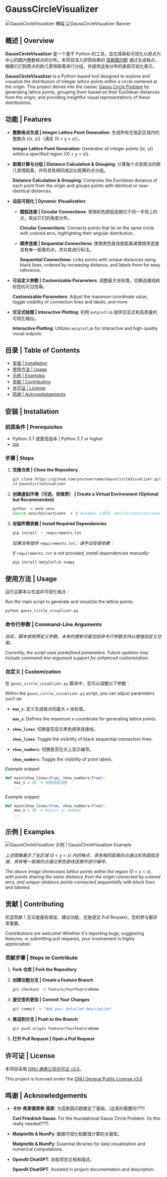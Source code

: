 
# GaussCircleVisualizer

![GaussCircleVisualizer 横幅](https://github.com/yourusername/GaussCircleVisualizer/blob/main/banner.png)
![GaussCircleVisualizer Banner](https://github.com/yourusername/GaussCircleVisualizer/blob/main/banner.png)

## 概述 | Overview

**GaussCircleVisualizer** 是一个基于 Python 的工具，旨在探索和可视化以原点为中心的圆内整数格点的分布。本项目深入研究经典的 [高斯圆问题](https://zh.wikipedia.org/wiki/%E9%AB%98%E6%96%AF%E5%9C%86%E9%97%AE%E9%A2%98) 通过生成格点，根据它们到原点的欧几里得距离进行分组，并提供这些分布的直观可视化表示。

**GaussCircleVisualizer** is a Python-based tool designed to explore and visualize the distribution of integer lattice points within a circle centered at the origin. This project delves into the classic [Gauss Circle Problem](https://en.wikipedia.org/wiki/Gauss_circle_problem) by generating lattice points, grouping them based on their Euclidean distances from the origin, and providing insightful visual representations of these distributions.

## 功能 | Features

- **整数格点生成 | Integer Lattice Point Generation**: 生成所有在指定区域内的整数点 \((x, y)\)（满足 \(0 < y < x\)）。
  
  **Integer Lattice Point Generation**: Generates all integer points \((x, y)\) within a specified region (\(0 < y < x\)).

- **距离计算与分组 | Distance Calculation & Grouping**: 计算每个点到原点的欧几里得距离，并将具有相同或近似距离的点分组。
  
  **Distance Calculation & Grouping**: Computes the Euclidean distance of each point from the origin and groups points with identical or near-identical distances.

- **动态可视化 | Dynamic Visualization**:
  - **圆弧连接 | Circular Connections**: 使用彩色圆弧连接位于同一半径上的点，突出它们的角度分布。
    
    **Circular Connections**: Connects points that lie on the same circle with colored arcs, highlighting their angular distribution.
  
  - **顺序连接 | Sequential Connections**: 使用黑色直线按距离递增顺序连接具有唯一距离的点，并对其进行标注。
    
    **Sequential Connections**: Links points with unique distances using black lines, ordered by increasing distance, and labels them for easy reference.

- **可自定义参数 | Customizable Parameters**: 调整最大坐标值，切换连接线和标签的可见性等。
  
  **Customizable Parameters**: Adjust the maximum coordinate value, toggle visibility of connection lines and labels, and more.

- **交互式绘图 | Interactive Plotting**: 利用 `matplotlib` 提供交互式和高质量的可视化输出。
  
  **Interactive Plotting**: Utilizes `matplotlib` for interactive and high-quality visual outputs.

## 目录 | Table of Contents

- [安装 | Installation](#安装-installation)
- [使用方法 | Usage](#使用方法-usage)
- [示例 | Examples](#示例-examples)
- [贡献 | Contributing](#贡献-contributing)
- [许可证 | License](#许可证-license)
- [鸣谢 | Acknowledgements](#鸣谢-acknowledgements)

## 安装 | Installation

### 前提条件 | Prerequisites

- Python 3.7 或更高版本 | Python 3.7 or higher
- [pip](https://pip.pypa.io/en/stable/)

### 步骤 | Steps

1. **克隆仓库 | Clone the Repository**

   ```bash
   git clone https://github.com/yourusername/GaussCircleVisualizer.git
   cd GaussCircleVisualizer
   ```

2. **创建虚拟环境（可选，但推荐） | Create a Virtual Environment (Optional but Recommended)**

   ```bash
   python -m venv venv
   source venv/bin/activate  # 在 Windows 上使用: venv\Scripts\activate
   ```

3. **安装所需依赖 | Install Required Dependencies**

   ```bash
   pip install -r requirements.txt
   ```

   *如果没有提供 `requirements.txt`，请手动安装依赖：*

   *If `requirements.txt` is not provided, install dependencies manually:*

   ```bash
   pip install matplotlib numpy
   ```

## 使用方法 | Usage

运行主脚本以生成并可视化格点：

Run the main script to generate and visualize the lattice points:

```bash
python gauss_circle_visualizer.py
```

### 命令行参数 | Command-Line Arguments

*目前，脚本使用预定义参数。未来的更新可能包括命令行参数支持以增强自定义功能。*

*Currently, the script uses predefined parameters. Future updates may include command-line argument support for enhanced customization.*

### 自定义 | Customization

在 `gauss_circle_visualizer.py` 脚本中，您可以调整以下参数：

Within the `gauss_circle_visualizer.py` script, you can adjust parameters such as:

- **`max_x`**: 定义生成格点的最大 x 坐标值。
  
  **`max_x`**: Defines the maximum x-coordinate for generating lattice points.

- **`show_lines`**: 切换是否显示黑色顺序连接线。
  
  **`show_lines`**: Toggle the visibility of black sequential connection lines.

- **`show_numbers`**: 切换是否在点上显示编号。
  
  **`show_numbers`**: Toggle the visibility of point labels.

*Example snippet:*

```python
def main(show_lines=True, show_numbers=True):
    max_x = 20  # 根据需要调整
    ...
```

*Example snippet:*

```python
def main(show_lines=True, show_numbers=True):
    max_x = 20  # Adjust as needed
    ...
```

## 示例 | Examples

![GaussCircleVisualizer 示例 | GaussCircleVisualizer Example](example_plot.png)

*上述图像展示了在区域 \(0 < y < x\) 内的格点，具有相同距离的点通过彩色圆弧连接，具有唯一距离的点通过黑色直线连接并进行编号。*

*The above image showcases lattice points within the region \(0 < y < x\), with points sharing the same distance from the origin connected by colored arcs, and unique-distance points connected sequentially with black lines and labeled.*

## 贡献 | Contributing

欢迎贡献！无论是报告错误、建议功能，还是提交 Pull Request，您的参与都非常重要。

Contributions are welcome! Whether it's reporting bugs, suggesting features, or submitting pull requests, your involvement is highly appreciated.

### 贡献步骤 | Steps to Contribute

1. **Fork 仓库 | Fork the Repository**

2. **创建功能分支 | Create a Feature Branch**

   ```bash
   git checkout -b feature/YourFeatureName
   ```

3. **提交您的更改 | Commit Your Changes**

   ```bash
   git commit -m "Add your detailed description"
   ```

4. **推送到分支 | Push to the Branch**

   ```bash
   git push origin feature/YourFeatureName
   ```

5. **打开 Pull Request | Open a Pull Request**

## 许可证 | License

本项目采用 [GNU 通用公共许可证 v3.0](LICENSE)。

This project is licensed under the [GNU General Public License v3.0](LICENSE).

## 鸣谢 | Acknowledgements

- **卡尔·弗里德里希·高斯**: 为高斯圆问题奠定了基础。(这真的需要吗???)
  
  **Carl Friedrich Gauss**: For the foundational Gauss Circle Problem. (Is this really needed???)

- **Matplotlib & NumPy**: 数据可视化和数值计算的关键库。
  
  **Matplotlib & NumPy**: Essential libraries for data visualization and numerical computations.

- **OpenAI ChatGPT**: 协助项目文档和描述。
  
  **OpenAI ChatGPT**: Assisted in project documentation and description.
